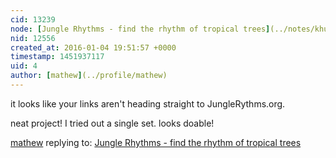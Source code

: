 ```yaml
---
cid: 13239
node: [Jungle Rhythms - find the rhythm of tropical trees](../notes/khufkens/01-03-2016/jungle-rhythms-find-the-rhythm-of-tropical-trees)
nid: 12556
created_at: 2016-01-04 19:51:57 +0000
timestamp: 1451937117
uid: 4
author: [mathew](../profile/mathew)
---
```


it looks like your links aren't heading straight to JungleRythms.org.

neat project! I tried out a single set. looks doable!

[mathew](../profile/mathew) replying to: [Jungle Rhythms - find the rhythm of tropical trees](../notes/khufkens/01-03-2016/jungle-rhythms-find-the-rhythm-of-tropical-trees)

